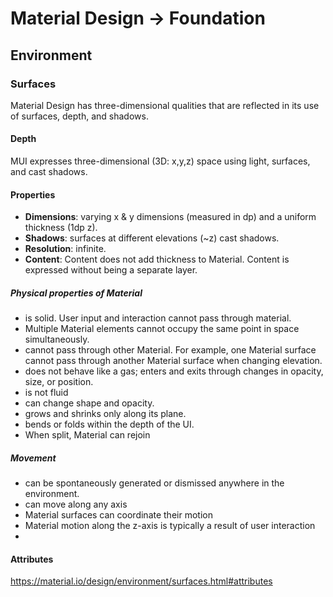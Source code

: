 # Material Design -> Foundation

## Environment

### Surfaces
Material Design has three-dimensional qualities that are reflected in its use of surfaces, depth, and shadows.

#### Depth 
MUI expresses three-dimensional (3D: x,y,z) space using light, surfaces, and cast shadows.

#### Properties
- **Dimensions**: varying x & y dimensions (measured in dp) and a uniform thickness (1dp z).
- **Shadows**: surfaces at different elevations (~z) cast shadows.
- **Resolution**: infinite.
- **Content**: Content does not add thickness to Material. Content is expressed without being a separate layer.

##### Physical properties of Material
- is solid. User input and interaction cannot pass through material.
- Multiple Material elements cannot occupy the same point in space simultaneously.
- cannot pass through other Material. For example, one Material surface cannot pass through another Material surface when changing elevation.
- does not behave like a gas; enters and exits through changes in opacity, size, or position.
- is not fluid
- can change shape and opacity.
- grows and shrinks only along its plane.
- bends or folds within the depth of the UI.
- When split, Material can rejoin

##### Movement 
- can be spontaneously generated or dismissed anywhere in the environment.
- can move along any axis
- Material surfaces can coordinate their motion
- Material motion along the z-axis is typically a result of user interaction
- 

#### Attributes
https://material.io/design/environment/surfaces.html#attributes


